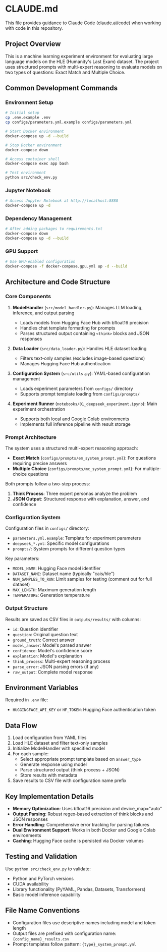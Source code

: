 # CLAUDE.md

This file provides guidance to Claude Code (claude.ai/code) when working with code in this repository.

## Project Overview

This is a machine learning experiment environment for evaluating large language models on the HLE (Humanity's Last Exam) dataset. The project uses structured prompts with multi-expert reasoning to evaluate models on two types of questions: Exact Match and Multiple Choice.

## Common Development Commands

### Environment Setup
```bash
# Initial setup
cp .env.example .env
cp configs/parameters.yml.example configs/parameters.yml

# Start Docker environment
docker-compose up -d --build

# Stop Docker environment
docker-compose down

# Access container shell
docker-compose exec app bash

# Test environment
python src/check_env.py
```

### Jupyter Notebook
```bash
# Access Jupyter Notebook at http://localhost:8888
docker-compose up -d
```

### Dependency Management
```bash
# After adding packages to requirements.txt
docker-compose down
docker-compose up -d --build
```

### GPU Support
```bash
# Use GPU-enabled configuration
docker-compose -f docker-compose.gpu.yml up -d --build
```

## Architecture and Code Structure

### Core Components

1. **ModelHandler** (`src/model_handler.py`): Manages LLM loading, inference, and output parsing
   - Loads models from Hugging Face Hub with bfloat16 precision
   - Handles chat template formatting for prompts
   - Parses structured output containing `<think>` blocks and JSON responses

2. **Data Loader** (`src/data_loader.py`): Handles HLE dataset loading
   - Filters text-only samples (excludes image-based questions)
   - Manages Hugging Face Hub authentication

3. **Configuration System** (`src/utils.py`): YAML-based configuration management
   - Loads experiment parameters from `configs/` directory
   - Supports prompt template loading from `configs/prompts/`

4. **Experiment Runner** (`notebooks/01_deepseek_experiment.ipynb`): Main experiment orchestration
   - Supports both local and Google Colab environments
   - Implements full inference pipeline with result storage

### Prompt Architecture

The system uses a structured multi-expert reasoning approach:

- **Exact Match** (`configs/prompts/em_system_prompt.yml`): For questions requiring precise answers
- **Multiple Choice** (`configs/prompts/mc_system_prompt.yml`): For multiple-choice questions

Both prompts follow a two-step process:
1. **Think Process**: Three expert personas analyze the problem
2. **JSON Output**: Structured response with explanation, answer, and confidence

### Configuration System

Configuration files in `configs/` directory:
- `parameters.yml.example`: Template for experiment parameters
- `deepseek_*.yml`: Specific model configurations
- `prompts/`: System prompts for different question types

Key parameters:
- `MODEL_NAME`: Hugging Face model identifier
- `DATASET_NAME`: Dataset name (typically "cais/hle")
- `NUM_SAMPLES_TO_RUN`: Limit samples for testing (comment out for full dataset)
- `MAX_LENGTH`: Maximum generation length
- `TEMPERATURE`: Generation temperature

### Output Structure

Results are saved as CSV files in `outputs/results/` with columns:
- `id`: Question identifier
- `question`: Original question text
- `ground_truth`: Correct answer
- `model_answer`: Model's parsed answer
- `confidence`: Model's confidence score
- `explanation`: Model's explanation
- `think_process`: Multi-expert reasoning process
- `parse_error`: JSON parsing errors (if any)
- `raw_output`: Complete model response

## Environment Variables

Required in `.env` file:
- `HUGGINGFACE_API_KEY` or `HF_TOKEN`: Hugging Face authentication token

## Data Flow

1. Load configuration from YAML files
2. Load HLE dataset and filter text-only samples
3. Initialize ModelHandler with specified model
4. For each sample:
   - Select appropriate prompt template based on `answer_type`
   - Generate response using model
   - Parse structured output (think process + JSON)
   - Store results with metadata
5. Save results to CSV file with configuration name prefix

## Key Implementation Details

- **Memory Optimization**: Uses bfloat16 precision and device_map="auto"
- **Output Parsing**: Robust regex-based extraction of think blocks and JSON responses
- **Error Handling**: Comprehensive error tracking for parsing failures
- **Dual Environment Support**: Works in both Docker and Google Colab environments
- **Caching**: Hugging Face cache is persisted via Docker volumes

## Testing and Validation

Use `python src/check_env.py` to validate:
- Python and PyTorch versions
- CUDA availability
- Library functionality (PyYAML, Pandas, Datasets, Transformers)
- Basic model inference capability

## File Name Conventions

- Configuration files use descriptive names including model and token length
- Output files are prefixed with configuration name: `{config_name}_results.csv`
- Prompt templates follow pattern: `{type}_system_prompt.yml`